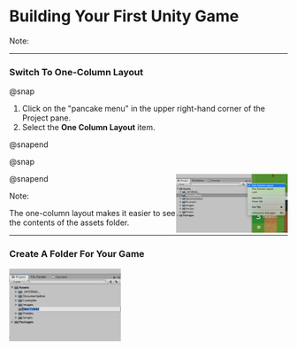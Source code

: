 # Building Your First Unity Game

Note:

---

### Switch To One-Column Layout

@snap

1. Click on the "pancake menu" in the upper right-hand corner of the Project pane.
1. Select the **One Column Layout** item.

@snapend

@snap

<img src="assets/one-column-layout.png" width="40%" align="right">

@snapend

Note:

The one-column layout makes it easier to see the contents of the assets folder.

---

### Create A Folder For Your Game

<img src="assets/new-folder.png" width="40%" float="right">
